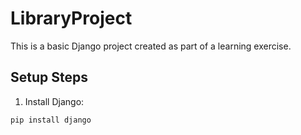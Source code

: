 # LibraryProject

This is a basic Django project created as part of a learning exercise.

## Setup Steps

1. Install Django:

```bash
pip install django
